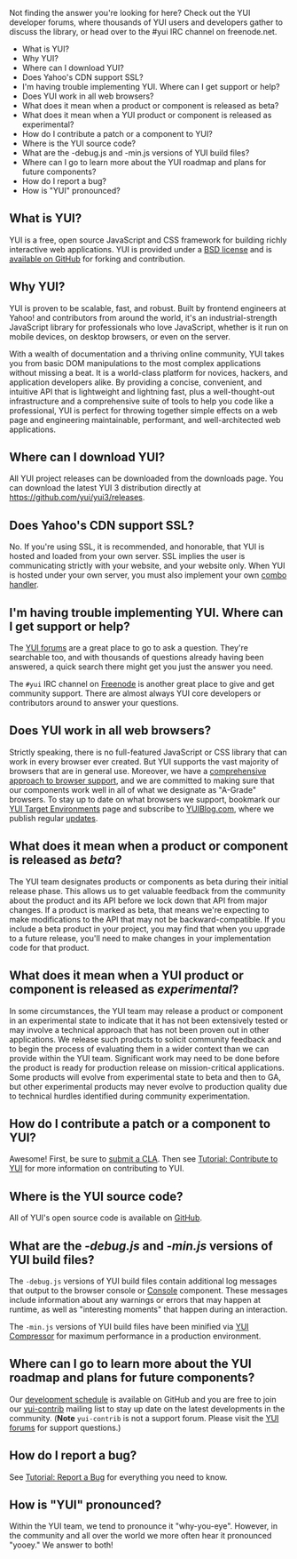 Not finding the answer you're looking for here? Check out the YUI developer forums, where thousands of YUI users and developers gather to discuss the library, or head over to the #yui IRC channel on freenode.net.

* What is YUI?
* Why YUI?
* Where can I download YUI?
* Does Yahoo's CDN support SSL?
* I'm having trouble implementing YUI. Where can I get support or help?
* Does YUI work in all web browsers?
* What does it mean when a product or component is released as beta?
* What does it mean when a YUI product or component is released as experimental?
* How do I contribute a patch or a component to YUI?
* Where is the YUI source code?
* What are the -debug.js and -min.js versions of YUI build files?
* Where can I go to learn more about the YUI roadmap and plans for future components?
* How do I report a bug?
* How is "YUI" pronounced?

## What is YUI?
YUI is a free, open source JavaScript and CSS framework for building richly interactive web applications. YUI is provided under a [BSD license](http://yuilibrary.com/license/) and is [available on GitHub](https://github.com/yui) for forking and contribution.

## Why YUI?

YUI is proven to be scalable, fast, and robust. Built by frontend engineers at Yahoo! and contributors from around the world, it's an industrial-strength JavaScript library for professionals who love JavaScript, whether is it run on mobile devices, on desktop browsers, or even on the server.

With a wealth of documentation and a thriving online community, YUI takes you from basic DOM manipulations to the most complex applications without missing a beat. It is a world-class platform for novices, hackers, and application developers alike. By providing a concise, convenient, and intuitive API that is lightweight and lightning fast, plus a well-thought-out infrastructure and a comprehensive suite of tools to help you code like a professional, YUI is perfect for throwing together simple effects on a web page and engineering maintainable, performant, and well-architected web applications.

## Where can I download YUI?

All YUI project releases can be downloaded from the downloads page. You can download the latest YUI 3 distribution directly at https://github.com/yui/yui3/releases.

## Does Yahoo's CDN support SSL?

No. If you're using SSL, it is recommended, and honorable, that YUI is hosted and loaded from your own server. SSL implies the user is communicating strictly with your website, and your website only. When YUI is hosted under your own server, you must also implement your own [combo handler](http://yuiblog.com/blog/2008/07/16/combohandler).

## I'm having trouble implementing YUI. Where can I get support or help?

The [YUI forums](https://groups.google.com/forum/#!forum/yui-support) are a great place to go to ask a question. They're searchable too, and with thousands of questions already having been answered, a quick search there might get you just the answer you need.

The `#yui` IRC channel on [Freenode](http://freenode.net/) is another great place to give and get community support. There are almost always YUI core developers or contributors around to answer your questions.

## Does YUI work in all web browsers?

Strictly speaking, there is no full-featured JavaScript or CSS library that can work in every browser ever created. But YUI supports the vast majority of browsers that are in general use. Moreover, we have a [comprehensive approach to browser support](Graded-Browser-Support), and we are committed to making sure that our components work well in all of what we designate as "A-Grade" browsers. To stay up to date on what browsers we support, bookmark our [YUI Target Environments](http://yuilibrary.com/yui/environments/) page and subscribe to [YUIBlog.com](http://yuiblog.com/), where we publish regular [updates](http://www.yuiblog.com/blog/category/target-environments/).

## What does it mean when a product or component is released as _beta_?

The YUI team designates products or components as beta during their initial release phase. This allows us to get valuable feedback from the community about the product and its API before we lock down that API from major changes. If a product is marked as beta, that means we're expecting to make modifications to the API that may not be backward-compatible. If you include a beta product in your project, you may find that when you upgrade to a future release, you'll need to make changes in your implementation code for that product.

## What does it mean when a YUI product or component is released as _experimental_?

In some circumstances, the YUI team may release a product or component in an experimental state to indicate that it has not been extensively tested or may involve a technical approach that has not been proven out in other applications. We release such products to solicit community feedback and to begin the process of evaluating them in a wider context than we can provide within the YUI team. Significant work may need to be done before the product is ready for production release on mission-critical applications. Some products will evolve from experimental state to beta and then to GA, but other experimental products may never evolve to production quality due to technical hurdles identified during community experimentation.

## How do I contribute a patch or a component to YUI?

Awesome! First, be sure to [submit a CLA](http://yuilibrary.com/contribute/cla/). Then see [Tutorial: Contribute to YUI](http://yuilibrary.com/yui/docs/tutorials/contribute/) for more information on contributing to YUI.

## Where is the YUI source code?

All of YUI's open source code is available on [GitHub](http://github.com/yui/).

## What are the _-debug.js_ and _-min.js_ versions of YUI build files?

The `-debug.js` versions of YUI build files contain additional log messages that output to the browser console or [Console](http://yuilibrary.com/yui/docs/console/) component. These messages include information about any warnings or errors that may happen at runtime, as well as "interesting moments" that happen during an interaction.

The `-min.js` versions of YUI build files have been minified via [YUI Compressor](https://github.com/yui/yuicompressor) for maximum performance in a production environment.

## Where can I go to learn more about the YUI roadmap and plans for future components?

Our [development schedule](https://github.com/yui/yui3/wiki/Development-Schedule) is available on GitHub and you are free to join our [yui-contrib](https://groups.google.com/forum/?fromgroups#!forum/yui-contrib) mailing list to stay up date on the latest developments in the community. (**Note** `yui-contrib` is not a support forum. Please visit the [YUI forums](https://groups.google.com/forum/#!forum/yui-support) for support questions.)

## How do I report a bug?

See [Tutorial: Report a Bug](Report-a-Bug) for everything you need to know.

## How is "YUI" pronounced?

Within the YUI team, we tend to pronounce it "why-you-eye". However, in the community and all over the world we more often hear it pronounced "yooey." We answer to both!
